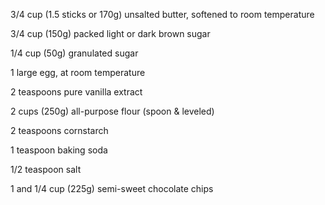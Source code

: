 3/4 cup (1.5 sticks or 170g) unsalted butter, softened to room temperature

3/4 cup (150g) packed light or dark brown sugar

1/4 cup (50g) granulated sugar

1 large egg, at room temperature

2 teaspoons pure vanilla extract

2 cups (250g) all-purpose flour (spoon & leveled)

2 teaspoons cornstarch

1 teaspoon baking soda

1/2 teaspoon salt

1 and 1/4 cup (225g) semi-sweet chocolate chips
